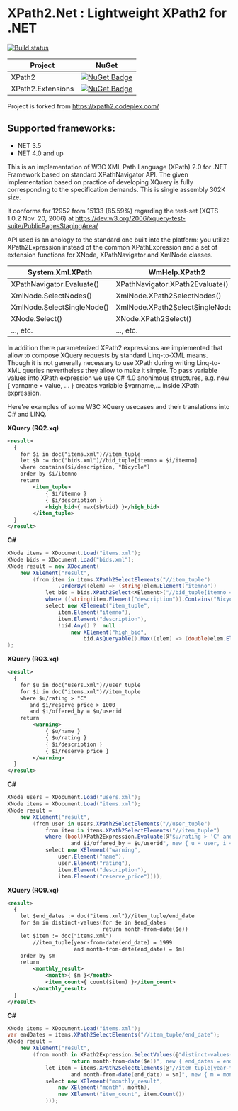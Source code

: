 # XPath2.Net : Lightweight XPath2 for .NET

[![Build status](https://ci.appveyor.com/api/projects/status/kwow5frjv8nl42oy?svg=true)](https://ci.appveyor.com/project/StefH/xpath2-net)

| Project | NuGet |
| ------- | ----- |
| XPath2  | [![NuGet Badge](https://buildstats.info/nuget/XPath2)](https://www.nuget.org/packages/XPath2) |
| XPath2.Extensions | [![NuGet Badge](https://buildstats.info/nuget/XPath2.Extensions)](https://www.nuget.org/packages/XPath2.Extensions) |

Project is forked from https://xpath2.codeplex.com/

## Supported frameworks: ##
- NET 3.5
- NET 4.0 and up

This is an implementation of W3C XML Path Language (XPath) 2.0 for .NET Framework based on standard XPathNavigator API.
The given implementation based on practice of developing XQuery is fully corresponding to the specification demands. This is single assembly 302K size.

It conforms for 12952 from 15133 (85.59%) regarding the test-set (XQTS 1.0.2 Nov. 20, 2006) at https://dev.w3.org/2006/xquery-test-suite/PublicPagesStagingArea/

API used is an anology to the standard one built into the platform: you utilize
XPath2Expression instead of the common XPathExpression and a set of extension
functions for XNode, XPathNavigator and XmlNode classes.

| System.Xml.XPath 	          | WmHelp.XPath2
| ----------------------------|------------------------------
| XPathNavigator.Evaluate()   | XPathNavigator.XPath2Evaluate()
| XmlNode.SelectNodes() 	  | XmlNode.XPath2SelectNodes()
| XmlNode.SelectSingleNode()  | XmlNode.XPath2SelectSingleNode()
| XNode.Select<T>() 	      | XNode.XPath2Select<T>()
| ..., etc.                   | ..., etc.


In addition there parameterized XPath2 expressions are
implemented that allow to compose XQuery requests by standard Linq-to-XML means.
Though it is not generally necessary to use XPath during writing Linq-to-XML queries
nevertheless they allow to make it simple.
To pass variable values into XPath expression we use C# 4.0 anonimous
structures, e.g. new { varname = value, ... }
creates variable $varname,... inside XPath expression.

Here're examples of some W3C XQuery usecases and their translations
into C# and LINQ.

**XQuery (RQ2.xq)**
```xml
<result>
  {
    for $i in doc("items.xml")//item_tuple
    let $b := doc("bids.xml")//bid_tuple[itemno = $i/itemno]
    where contains($i/description, "Bicycle")
    order by $i/itemno
    return
        <item_tuple>
            { $i/itemno }
            { $i/description }
            <high_bid>{ max($b/bid) }</high_bid>
        </item_tuple>
  }
</result> 
```
**C#**
```c#
XNode items = XDocument.Load("items.xml");
XNode bids = XDocument.Load("bids.xml");
XNode result = new XDocument(
    new XElement("result",
        (from item in items.XPath2SelectElements("//item_tuple")
                .OrderBy((elem) => (string)elem.Element("itemno"))                       
            let bid = bids.XPath2Select<XElement>("//bid_tuple[itemno = $i/itemno]", new { i = item })
            where ((string)item.Element("description")).Contains("Bicycle")
            select new XElement("item_tuple", 
                item.Element("itemno"),
                item.Element("description"),
                !bid.Any() ?  null :
                    new XElement("high_bid", 
                        bid.AsQueryable().Max((elem) => (double)elem.Element("bid"))))))
);
```

**XQuery (RQ3.xq)**
```xml
<result>
  {
    for $u in doc("users.xml")//user_tuple
    for $i in doc("items.xml")//item_tuple
    where $u/rating > "C" 
       and $i/reserve_price > 1000 
       and $i/offered_by = $u/userid
    return
        <warning>
            { $u/name }
            { $u/rating }
            { $i/description }
            { $i/reserve_price }
        </warning>
  }
</result>
```
**C#**
```c#
XNode users = XDocument.Load("users.xml");
XNode items = XDocument.Load("items.xml");
XNode result = 
    new XElement("result",
        (from user in users.XPath2SelectElements("//user_tuple")
            from item in items.XPath2SelectElements("//item_tuple")
            where (bool)XPath2Expression.Evaluate(@"$u/rating > 'C' and $i/reserve_price > 1000 
                    and $i/offered_by = $u/userid", new { u = user, i = item })
            select new XElement("warning",
                user.Element("name"),
                user.Element("rating"),
                item.Element("description"),
                item.Element("reserve_price"))));

```

**XQuery (RQ9.xq)**
```xml
<result>
  {
    let $end_dates := doc("items.xml")//item_tuple/end_date
    for $m in distinct-values(for $e in $end_dates 
                              return month-from-date($e))
    let $item := doc("items.xml")
        //item_tuple[year-from-date(end_date) = 1999 
                     and month-from-date(end_date) = $m]
    order by $m
    return
        <monthly_result>
            <month>{ $m }</month>
            <item_count>{ count($item) }</item_count>
        </monthly_result>
  }
</result>
```
**C#**
```c#
XNode items = XDocument.Load("items.xml");
var endDates = items.XPath2SelectElements("//item_tuple/end_date");
XNode result = 
    new XElement("result",
        (from month in XPath2Expression.SelectValues(@"distinct-values(for $e in $end_dates 
                    return month-from-date($e))", new { end_dates = endDates }).OrderBy((arg) => arg)
            let item = items.XPath2SelectElements(@"//item_tuple[year-from-date(end_date) = 1999 
                    and month-from-date(end_date) = $m]", new { m = month })
            select new XElement("monthly_result",
                new XElement("month", month),
                new XElement("item_count", item.Count())
            )));
```
